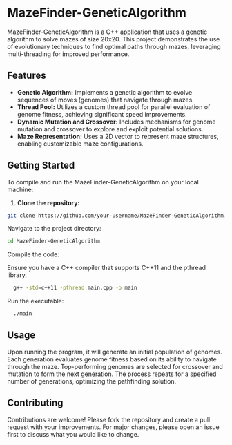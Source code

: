 # MazeFinder-GeneticAlgorithm

MazeFinder-GeneticAlgorithm is a C++ application that uses a genetic algorithm to solve mazes of size 20x20. This project demonstrates the use of evolutionary techniques to find optimal paths through mazes, leveraging multi-threading for improved performance.

## Features

- **Genetic Algorithm:** Implements a genetic algorithm to evolve sequences of moves (genomes) that navigate through mazes.
- **Thread Pool:** Utilizes a custom thread pool for parallel evaluation of genome fitness, achieving significant speed improvements.
- **Dynamic Mutation and Crossover:** Includes mechanisms for genome mutation and crossover to explore and exploit potential solutions.
- **Maze Representation:** Uses a 2D vector to represent maze structures, enabling customizable maze configurations.

## Getting Started

To compile and run the MazeFinder-GeneticAlgorithm on your local machine:

1. **Clone the repository:**
```bash
git clone https://github.com/your-username/MazeFinder-GeneticAlgorithm.git
```
Navigate to the project directory:
```bash
cd MazeFinder-GeneticAlgorithm
```
Compile the code:

Ensure you have a C++ compiler that supports C++11 and the pthread library.
```bash
  g++ -std=c++11 -pthread main.cpp -o main
```
Run the executable:
```bash
  ./main
```
## Usage

Upon running the program, it will generate an initial population of genomes.
Each generation evaluates genome fitness based on its ability to navigate through the maze.
Top-performing genomes are selected for crossover and mutation to form the next generation.
The process repeats for a specified number of generations, optimizing the pathfinding solution.

## Contributing

Contributions are welcome! Please fork the repository and create a pull request with your improvements. For major changes, please open an issue first to discuss what you would like to change.
